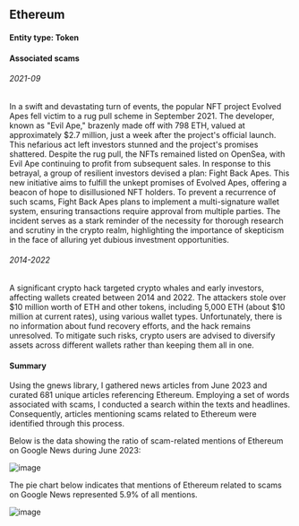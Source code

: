 ## Ethereum

#### Entity type: Token

#### Associated scams

###### 2021-09

In a swift and devastating turn of events, the popular NFT project Evolved Apes fell victim to a rug pull scheme in September 2021. The developer, known as "Evil Ape," brazenly made off with 798 ETH, valued at approximately $2.7 million, just a week after the project's official launch. This nefarious act left investors stunned and the project's promises shattered. Despite the rug pull, the NFTs remained listed on OpenSea, with Evil Ape continuing to profit from subsequent sales. In response to this betrayal, a group of resilient investors devised a plan: Fight Back Apes. This new initiative aims to fulfill the unkept promises of Evolved Apes, offering a beacon of hope to disillusioned NFT holders. To prevent a recurrence of such scams, Fight Back Apes plans to implement a multi-signature wallet system, ensuring transactions require approval from multiple parties. The incident serves as a stark reminder of the necessity for thorough research and scrutiny in the crypto realm, highlighting the importance of skepticism in the face of alluring yet dubious investment opportunities.

###### 2014-2022

A significant crypto hack targeted crypto whales and early investors, affecting wallets created between 2014 and 2022. The attackers stole over $10 million worth of ETH and other tokens, including 5,000 ETH (about $10 million at current rates), using various wallet types. Unfortunately, there is no information about fund recovery efforts, and the hack remains unresolved. To mitigate such risks, crypto users are advised to diversify assets across different wallets rather than keeping them all in one.

#### Summary

Using the gnews library, I gathered news articles from June 2023 and curated 681 unique articles referencing Ethereum. Employing a set of words associated with scams, I conducted a search within the texts and headlines. Consequently, articles mentioning scams related to Ethereum were identified through this process.

Below is the data showing the ratio of scam-related mentions of Ethereum on Google News during June 2023:

![image](https://github.com/VictorKhomyakov/crypto-scams-challenge-eth/assets/68606131/1dafbb35-da86-4615-ba8e-c81e1272eeab)

The pie chart below indicates that mentions of Ethereum related to scams on Google News represented 5.9% of all mentions.

![image](https://github.com/VictorKhomyakov/crypto-scams-challenge-eth/assets/68606131/8810d881-90a9-40e4-9d86-1ecc70e15374)
